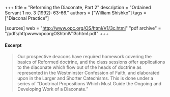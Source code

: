 +++
title = "Reforming the Diaconate, Part 2"
description = "Ordained Servant 1 no. 3 (1992): 63-66."
authors = ["William Shishko"]
tags = ["Diaconal Practice"]

[sources]
web = "http://www.opc.org/OS/html/V1/3c.html"
"pdf archive" = "/pdfs/httpwwwopcorgOShtmlV13chtml.pdf"
+++

#### Excerpt

> Our prospective deacons have required homework covering the basics of Reformed doctrine, and the class sessions offer applications to the diaconate which flow out of the heads of doctrine as represented in the Westminster Confession of Faith, and elaborated upon in the Larger and Shorter Catechisms. This is done under a series of “Doctrinal Propositions Which Must Guide the Ongoing and Developing Work of a Diaconate.”